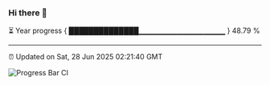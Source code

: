 ### Hi there 👋

⏳ Year progress { ██████████████▁▁▁▁▁▁▁▁▁▁▁▁▁▁▁▁ } 48.79 %

---

⏰ Updated on Sat, 28 Jun 2025 02:21:40 GMT

![Progress Bar CI](https://github.com/IshwaranRudhara/GIT-ACTION/workflows/Progress%20Bar%20CI/badge.svg)
